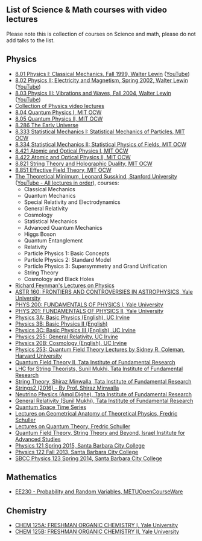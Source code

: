 ## List of Science & Math courses with video lectures

Please note this is collection of courses on Science and math, please do not add talks to the list.

## Physics
- [8.01 Physics I: Classical Mechanics, Fall 1999, Walter Lewin](http://academictorrents.com/details/f231c62635aadfb0e4d1f45ddc7b5b6c5592b275) ([YouTube](https://www.youtube.com/playlist?list=PLUdYlQf0_sSsb2tNcA3gtgOt8LGH6tJbr))
- [8.02 Physics II: Electricity and Magnetism, Spring 2002, Walter Lewin](http://academictorrents.com/details/7010163eae33fbac6c065095e908c2c49550b931) ([YouTube](https://www.youtube.com/playlist?list=PLUdYlQf0_sSsfcNOPSNPQKHDhSjTJATPu))
- [8.03 Physics III: Vibrations and Waves, Fall 2004, Walter Lewin](http://academictorrents.com/details/724648552d517756117b47b3a7f5f62962f2629e) ([YouTube](https://www.youtube.com/playlist?list=PLUdYlQf0_sSsdOhQ_8jfrAGzbGbJ7MXGe))
- [Collection of Physics video lectures](https://futurism.com/ultimate-collection-free-physics-videos/)
- [8.04 Quantum Physics I, MIT OCW](https://ocw.mit.edu/courses/physics/8-04-quantum-physics-i-spring-2013/lecture-videos/)
- [8.05 Quantum Physics II, MIT OCW](https://ocw.mit.edu/courses/physics/8-05-quantum-physics-ii-fall-2013/video-lectures/)
- [8.286 The Early Universe](https://ocw.mit.edu/courses/physics/8-286-the-early-universe-fall-2013/video-lectures/)
- [8.333 Statistical Mechanics I: Statistical Mechanics of Particles, MIT OCW](https://ocw.mit.edu/courses/physics/8-333-statistical-mechanics-i-statistical-mechanics-of-particles-fall-2013/video-lectures/)
- [8.334 Statistical Mechanics II: Statistical Physics of Fields, MIT OCW](https://ocw.mit.edu/courses/physics/8-334-statistical-mechanics-ii-statistical-physics-of-fields-spring-2014/video-lectures/)
- [8.421 Atomic and Optical Physics I, MIT OCW](https://ocw.mit.edu/courses/physics/8-421-atomic-and-optical-physics-i-spring-2014/video-lectures/)
- [8.422 Atomic and Optical Physics II, MIT OCW](https://ocw.mit.edu/courses/physics/8-422-atomic-and-optical-physics-ii-spring-2013/video-lectures/)
- [8.821 String Theory and Holographic Duality, MIT OCW](https://ocw.mit.edu/courses/physics/8-821-string-theory-and-holographic-duality-fall-2014/)
- [8.851 Effective Field Theory, MIT OCW](https://ocw.mit.edu/courses/physics/8-851-effective-field-theory-spring-2013/video-lectures/)
- [The Theoretical Minimum, Leonard Susskind, Stanford University](http://theoreticalminimum.com/courses) ([YouTube - All lectures in order](https://www.youtube.com/playlist?list=PLQrxduI9Pds1fm91Dmn8x1lo-O_kpZGk8)), courses:
  - Classical Mechanics
  - Quantum Mechanics
  - Special Relativity and Electrodynamics
  - General Relativity
  - Cosmology
  - Statistical Mechanics
  - Advanced Quantum Mechanics
  - Higgs Boson
  - Quantum Entanglement
  - Relativity
  - Particle Physics 1: Basic Concepts
  - Particle Physics 2: Standard Model
  - Particle Physics 3: Supersymmetry and Grand Unification
  - String Theory
  - Cosmology and Black Holes
- [Richard Feynman's Lectures on Physics](https://www.youtube.com/playlist?list=PL_6G_2_0gFDqFjq4gZbmDvJT4bnvnNwr-)
- [ASTR 160: FRONTIERS AND CONTROVERSIES IN ASTROPHYSICS, Yale University](http://oyc.yale.edu/astronomy/astr-160)
- [PHYS 200: FUNDAMENTALS OF PHYSICS I, Yale University](http://oyc.yale.edu/physics/phys-200)
- [PHYS 201: FUNDAMENTALS OF PHYSICS II, Yale University](http://oyc.yale.edu/physics/phys-201)
- [Physics 3A: Basic Physics (English), UC Irvine](http://ocw.uci.edu/courses/physics_3a_basic_physics.html)
- [Physics 3B: Basic Physics II (English)](http://ocw.uci.edu/courses/physics_3b_basic_physics_ii.html)
- [Physics 3C: Basic Physics III (English), UC Irvine](http://ocw.uci.edu/courses/physics_3c_basic_physics_iii.html)
- [Physics 255: General Relativity, UC Irvine](http://ocw.uci.edu/courses/einsteins_general_relativity_and_gravitation.html)
- [Physics 20B: Cosmology (English), UC Irvine](http://ocw.uci.edu/courses/physics_20b_cosmology.html)
- [Physics 253: Quantum Field Theory Lectures by Sidney R. Coleman, Harvard University](https://www.physics.harvard.edu/events/videos/Phys253)
- [Quantum Field Theory II, Tata Institute of Fundamental Research](http://theory.tifr.res.in/~minwalla/qft2/)
- [LHC for String Theorists, Sunil Mukhi, Tata Institute of Fundamental Research](http://theory.tifr.res.in/~mukhi/Physics/LHC4ST/lhc4st.html)
- [String Theory, Shiraz Minwalla, Tata Institute of Fundamental Research](http://theory.tifr.res.in/~minwalla/)
- [Strings2 (2016) - By Prof. Shiraz Minwalla](https://www.youtube.com/playlist?list=PL3PVFGnaPl_vVwZtJiBkTlKAAjJEfuIaO)
- [Neutrino Physics (Amol Dighe), Tata Institute of Fundamental Research](https://www.youtube.com/playlist?list=PL28B95E11276C75F6)
- [General Relativity (Sunil Mukhi), Tata Institute of Fundamental Research](https://www.youtube.com/playlist?list=PLB11E80403FB98CFF)
- [Quantum Space Time Series](https://www.youtube.com/playlist?list=PL3PVFGnaPl_v9hqbPyYWuwfzMKTCzmzZ1)
- [Lectures on Geometrical Anatomy of Theoretical Physics, Fredric Schuller](https://www.youtube.com/playlist?list=PLPH7f_7ZlzxTi6kS4vCmv4ZKm9u8g5yic)
- [Lectures on Quantum Theory, Fredric Schuller](https://www.youtube.com/playlist?list=PLPH7f_7ZlzxQVx5jRjbfRGEzWY_upS5K6)
- [Quantum Field Theory, String Theory and Beyond, Israel Institute for Advanced Studies](https://www.youtube.com/playlist?list=PLTn74Qx5mPsT7TKprAtNKZmulHs0qXB1K)
- [Physics 121 Spring 2015, Santa Barbara City College](https://www.youtube.com/playlist?list=PLpMn6V7JuggHkn1Jlt0104uNPmpnLFl-G)
- [Physics 122 Fall 2013, Santa Barbara City College](https://www.youtube.com/playlist?list=PLpMn6V7JuggHTQfh0aBM5OD4RObeyndsP)
- [SBCC Physics 123 Spring 2014, Santa Barbara City College](https://www.youtube.com/playlist?list=PLpMn6V7JuggFnfsb8RMxrwGugD7APF6d9)


## Mathematics
- [EE230 - Probability and Random Variables, METUOpenCourseWare](https://www.youtube.com/playlist?list=PLuiPz6iU5SQ8ra5kjxx770vk_famaeuvz)


## Chemistry
- [CHEM 125A: FRESHMAN ORGANIC CHEMISTRY I, Yale University](http://oyc.yale.edu/chemistry/chem-125a)
- [CHEM 125B: FRESHMAN ORGANIC CHEMISTRY II, Yale University](http://oyc.yale.edu/chemistry/chem-125b)
